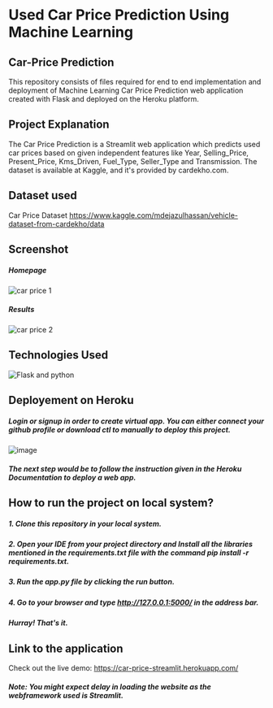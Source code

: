 # Used Car Price Prediction Using Machine Learning
## Car-Price Prediction
This repository consists of files required for end to end implementation and deployment of Machine Learning Car Price Prediction web application created with Flask and deployed on the Heroku platform.

## Project Explanation
The Car Price Prediction is a Streamlit web application which predicts used car prices based on given independent features like Year, Selling_Price, Present_Price, Kms_Driven, Fuel_Type, Seller_Type and Transmission. The dataset is available at Kaggle, and it's provided by cardekho.com.

## Dataset used
Car Price Dataset https://www.kaggle.com/mdejazulhassan/vehicle-dataset-from-cardekho/data

## Screenshot
##### Homepage
![car price 1](https://user-images.githubusercontent.com/93968656/141476120-8beb00c4-0853-43d0-9a39-c724864fc257.png)

##### Results

![car price 2](https://user-images.githubusercontent.com/93968656/141476137-23717d3f-1412-4dff-a62a-fbe6aef1c292.png)

## Technologies Used

![Flask and python](https://user-images.githubusercontent.com/93968656/141474681-ea61de53-c27e-4818-b0a8-379371f84da0.png)

## Deployement on Heroku

##### Login or signup in order to create virtual app. You can either connect your github profile or download ctl to manually to deploy this project.
![image](https://user-images.githubusercontent.com/93968656/141474123-3dc0d678-af4b-4527-92af-17d05a5d0481.png)

##### The next step would be to follow the instruction given in the Heroku Documentation to deploy a web app.

## How to run the project on local system?
##### 1. Clone this repository in your local system.
##### 2. Open your IDE from your project directory and Install all the libraries mentioned in the requirements.txt file with the command pip install -r requirements.txt.
##### 3. Run the app.py file by clicking the run button.
##### 4. Go to your browser and type http://127.0.0.1:5000/ in the address bar.
##### Hurray! That's it.


## Link to the application
Check out the live demo: https://car-price-streamlit.herokuapp.com/

##### Note: You might expect delay in loading the website as the webframework used is Streamlit.